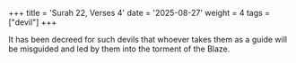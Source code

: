 +++
title = 'Surah 22, Verses 4'
date = '2025-08-27'
weight = 4
tags = ["devil"]
+++

It has been decreed for such devils that whoever takes them as a guide will be misguided and led by them into the torment of the Blaze.